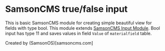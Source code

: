 # SamsonCMS true/false input

This is basic SamsonCMS module for creating simple beautiful view for fields with type bool.
This module extends [SamsonCMS Input Module](https://github.com/samsonos/cms_input).
Bool input has type 11 and saves values in field `Value` of `materialfield` table.

Created by (SamsonOS)[samsoncms.com]